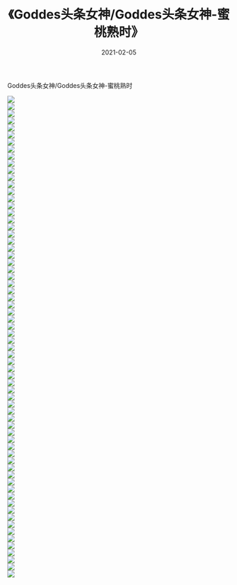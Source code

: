﻿---
layout: post
title:  《Goddes头条女神/Goddes头条女神-蜜桃熟时》
date:   2021-02-05
img: http://img.660000.xyz/Sharelink/网络美图/2021/Goddes头条女神/Goddes头条女神-蜜桃熟时/000.jpg
categories: [美女, 清纯, 唯美]
---

Goddes头条女神/Goddes头条女神-蜜桃熟时

 ![](http://img.660000.xyz/Sharelink/网络美图/2021/Goddes头条女神/Goddes头条女神-蜜桃熟时/001.jpg) <br>![](http://img.660000.xyz/Sharelink/网络美图/2021/Goddes头条女神/Goddes头条女神-蜜桃熟时/002.jpg) <br>![](http://img.660000.xyz/Sharelink/网络美图/2021/Goddes头条女神/Goddes头条女神-蜜桃熟时/003.jpg) <br>![](http://img.660000.xyz/Sharelink/网络美图/2021/Goddes头条女神/Goddes头条女神-蜜桃熟时/004.jpg) <br>![](http://img.660000.xyz/Sharelink/网络美图/2021/Goddes头条女神/Goddes头条女神-蜜桃熟时/005.jpg) <br>![](http://img.660000.xyz/Sharelink/网络美图/2021/Goddes头条女神/Goddes头条女神-蜜桃熟时/006.jpg) <br>![](http://img.660000.xyz/Sharelink/网络美图/2021/Goddes头条女神/Goddes头条女神-蜜桃熟时/007.jpg) <br>![](http://img.660000.xyz/Sharelink/网络美图/2021/Goddes头条女神/Goddes头条女神-蜜桃熟时/008.jpg) <br>![](http://img.660000.xyz/Sharelink/网络美图/2021/Goddes头条女神/Goddes头条女神-蜜桃熟时/009.jpg) <br>![](http://img.660000.xyz/Sharelink/网络美图/2021/Goddes头条女神/Goddes头条女神-蜜桃熟时/010.jpg) <br>![](http://img.660000.xyz/Sharelink/网络美图/2021/Goddes头条女神/Goddes头条女神-蜜桃熟时/011.jpg) <br>![](http://img.660000.xyz/Sharelink/网络美图/2021/Goddes头条女神/Goddes头条女神-蜜桃熟时/012.jpg) <br>![](http://img.660000.xyz/Sharelink/网络美图/2021/Goddes头条女神/Goddes头条女神-蜜桃熟时/013.jpg) <br>![](http://img.660000.xyz/Sharelink/网络美图/2021/Goddes头条女神/Goddes头条女神-蜜桃熟时/014.jpg) <br>![](http://img.660000.xyz/Sharelink/网络美图/2021/Goddes头条女神/Goddes头条女神-蜜桃熟时/015.jpg) <br>![](http://img.660000.xyz/Sharelink/网络美图/2021/Goddes头条女神/Goddes头条女神-蜜桃熟时/016.jpg) <br>![](http://img.660000.xyz/Sharelink/网络美图/2021/Goddes头条女神/Goddes头条女神-蜜桃熟时/017.jpg) <br>![](http://img.660000.xyz/Sharelink/网络美图/2021/Goddes头条女神/Goddes头条女神-蜜桃熟时/018.jpg) <br>![](http://img.660000.xyz/Sharelink/网络美图/2021/Goddes头条女神/Goddes头条女神-蜜桃熟时/019.jpg) <br>![](http://img.660000.xyz/Sharelink/网络美图/2021/Goddes头条女神/Goddes头条女神-蜜桃熟时/020.jpg) <br>![](http://img.660000.xyz/Sharelink/网络美图/2021/Goddes头条女神/Goddes头条女神-蜜桃熟时/021.jpg) <br>![](http://img.660000.xyz/Sharelink/网络美图/2021/Goddes头条女神/Goddes头条女神-蜜桃熟时/022.jpg) <br>![](http://img.660000.xyz/Sharelink/网络美图/2021/Goddes头条女神/Goddes头条女神-蜜桃熟时/023.jpg) <br>![](http://img.660000.xyz/Sharelink/网络美图/2021/Goddes头条女神/Goddes头条女神-蜜桃熟时/024.jpg) <br>![](http://img.660000.xyz/Sharelink/网络美图/2021/Goddes头条女神/Goddes头条女神-蜜桃熟时/025.jpg) <br>![](http://img.660000.xyz/Sharelink/网络美图/2021/Goddes头条女神/Goddes头条女神-蜜桃熟时/026.jpg) <br>![](http://img.660000.xyz/Sharelink/网络美图/2021/Goddes头条女神/Goddes头条女神-蜜桃熟时/027.jpg) <br>![](http://img.660000.xyz/Sharelink/网络美图/2021/Goddes头条女神/Goddes头条女神-蜜桃熟时/028.jpg) <br>![](http://img.660000.xyz/Sharelink/网络美图/2021/Goddes头条女神/Goddes头条女神-蜜桃熟时/029.jpg) <br>![](http://img.660000.xyz/Sharelink/网络美图/2021/Goddes头条女神/Goddes头条女神-蜜桃熟时/030.jpg) <br>![](http://img.660000.xyz/Sharelink/网络美图/2021/Goddes头条女神/Goddes头条女神-蜜桃熟时/031.jpg) <br>![](http://img.660000.xyz/Sharelink/网络美图/2021/Goddes头条女神/Goddes头条女神-蜜桃熟时/032.jpg) <br>![](http://img.660000.xyz/Sharelink/网络美图/2021/Goddes头条女神/Goddes头条女神-蜜桃熟时/033.jpg) <br>![](http://img.660000.xyz/Sharelink/网络美图/2021/Goddes头条女神/Goddes头条女神-蜜桃熟时/034.jpg) <br>![](http://img.660000.xyz/Sharelink/网络美图/2021/Goddes头条女神/Goddes头条女神-蜜桃熟时/035.jpg) <br>![](http://img.660000.xyz/Sharelink/网络美图/2021/Goddes头条女神/Goddes头条女神-蜜桃熟时/036.jpg) <br>![](http://img.660000.xyz/Sharelink/网络美图/2021/Goddes头条女神/Goddes头条女神-蜜桃熟时/037.jpg) <br>![](http://img.660000.xyz/Sharelink/网络美图/2021/Goddes头条女神/Goddes头条女神-蜜桃熟时/038.jpg) <br>![](http://img.660000.xyz/Sharelink/网络美图/2021/Goddes头条女神/Goddes头条女神-蜜桃熟时/039.jpg) <br>![](http://img.660000.xyz/Sharelink/网络美图/2021/Goddes头条女神/Goddes头条女神-蜜桃熟时/040.jpg) <br>![](http://img.660000.xyz/Sharelink/网络美图/2021/Goddes头条女神/Goddes头条女神-蜜桃熟时/041.jpg) <br>![](http://img.660000.xyz/Sharelink/网络美图/2021/Goddes头条女神/Goddes头条女神-蜜桃熟时/042.jpg) <br>![](http://img.660000.xyz/Sharelink/网络美图/2021/Goddes头条女神/Goddes头条女神-蜜桃熟时/043.jpg) <br>![](http://img.660000.xyz/Sharelink/网络美图/2021/Goddes头条女神/Goddes头条女神-蜜桃熟时/044.jpg) <br>![](http://img.660000.xyz/Sharelink/网络美图/2021/Goddes头条女神/Goddes头条女神-蜜桃熟时/045.jpg) <br>![](http://img.660000.xyz/Sharelink/网络美图/2021/Goddes头条女神/Goddes头条女神-蜜桃熟时/046.jpg) <br>![](http://img.660000.xyz/Sharelink/网络美图/2021/Goddes头条女神/Goddes头条女神-蜜桃熟时/047.jpg) <br>![](http://img.660000.xyz/Sharelink/网络美图/2021/Goddes头条女神/Goddes头条女神-蜜桃熟时/048.jpg) <br>![](http://img.660000.xyz/Sharelink/网络美图/2021/Goddes头条女神/Goddes头条女神-蜜桃熟时/049.jpg) <br>![](http://img.660000.xyz/Sharelink/网络美图/2021/Goddes头条女神/Goddes头条女神-蜜桃熟时/050.jpg) <br>![](http://img.660000.xyz/Sharelink/网络美图/2021/Goddes头条女神/Goddes头条女神-蜜桃熟时/051.jpg) <br>![](http://img.660000.xyz/Sharelink/网络美图/2021/Goddes头条女神/Goddes头条女神-蜜桃熟时/052.jpg) <br>![](http://img.660000.xyz/Sharelink/网络美图/2021/Goddes头条女神/Goddes头条女神-蜜桃熟时/053.jpg) <br>![](http://img.660000.xyz/Sharelink/网络美图/2021/Goddes头条女神/Goddes头条女神-蜜桃熟时/054.jpg) <br>![](http://img.660000.xyz/Sharelink/网络美图/2021/Goddes头条女神/Goddes头条女神-蜜桃熟时/055.jpg) <br>![](http://img.660000.xyz/Sharelink/网络美图/2021/Goddes头条女神/Goddes头条女神-蜜桃熟时/056.jpg) <br>![](http://img.660000.xyz/Sharelink/网络美图/2021/Goddes头条女神/Goddes头条女神-蜜桃熟时/057.jpg) <br>![](http://img.660000.xyz/Sharelink/网络美图/2021/Goddes头条女神/Goddes头条女神-蜜桃熟时/058.jpg) <br>![](http://img.660000.xyz/Sharelink/网络美图/2021/Goddes头条女神/Goddes头条女神-蜜桃熟时/059.jpg) <br>![](http://img.660000.xyz/Sharelink/网络美图/2021/Goddes头条女神/Goddes头条女神-蜜桃熟时/060.jpg) <br>![](http://img.660000.xyz/Sharelink/网络美图/2021/Goddes头条女神/Goddes头条女神-蜜桃熟时/061.jpg) <br>![](http://img.660000.xyz/Sharelink/网络美图/2021/Goddes头条女神/Goddes头条女神-蜜桃熟时/062.jpg) <br>![](http://img.660000.xyz/Sharelink/网络美图/2021/Goddes头条女神/Goddes头条女神-蜜桃熟时/063.jpg) <br>![](http://img.660000.xyz/Sharelink/网络美图/2021/Goddes头条女神/Goddes头条女神-蜜桃熟时/064.jpg) <br>![](http://img.660000.xyz/Sharelink/网络美图/2021/Goddes头条女神/Goddes头条女神-蜜桃熟时/065.jpg) <br>![](http://img.660000.xyz/Sharelink/网络美图/2021/Goddes头条女神/Goddes头条女神-蜜桃熟时/066.jpg) <br>![](http://img.660000.xyz/Sharelink/网络美图/2021/Goddes头条女神/Goddes头条女神-蜜桃熟时/067.jpg) <br>![](http://img.660000.xyz/Sharelink/网络美图/2021/Goddes头条女神/Goddes头条女神-蜜桃熟时/068.jpg) <br>